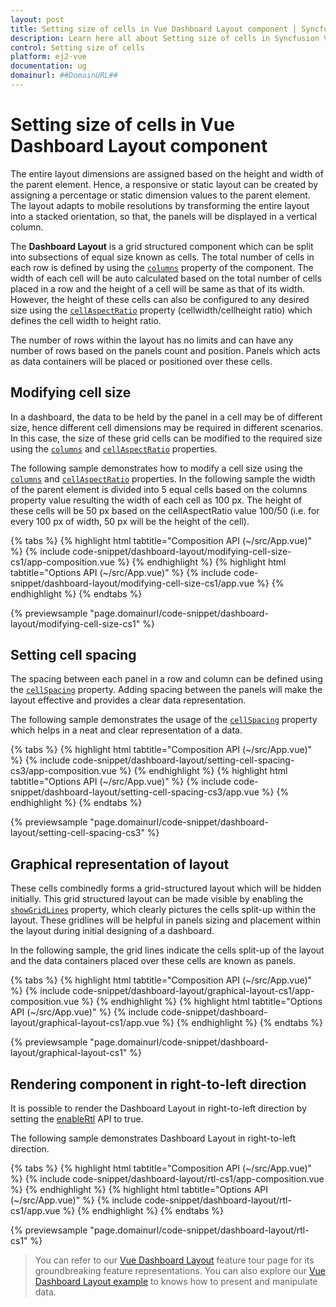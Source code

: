 ```yaml
---
layout: post
title: Setting size of cells in Vue Dashboard Layout component | Syncfusion
description: Learn here all about Setting size of cells in Syncfusion Vue Dashboard Layout component of Syncfusion Essential JS 2 and more.
control: Setting size of cells 
platform: ej2-vue
documentation: ug
domainurl: ##DomainURL##
---
```


# Setting size of cells in Vue Dashboard Layout component

The entire layout dimensions are assigned based on the height and width of the parent element. Hence, a responsive or static layout can be created by assigning a percentage or static dimension values to the parent element. The layout adapts to mobile resolutions by transforming the entire layout into a stacked orientation, so that, the panels will be displayed in a vertical column.

The **Dashboard Layout** is a grid structured component which can be split into subsections of equal size known as cells. The total number of cells in each row is defined by using the [`columns`](https://ej2.syncfusion.com/vue/documentation/api/dashboard-layout/#columns) property of the component. The width of each cell will be auto calculated based on the total number of cells placed in a row and the height of a cell will be same as that of its width. However, the height of these cells can also be configured to any desired size using the [`cellAspectRatio`](https://ej2.syncfusion.com/vue/documentation/api/dashboard-layout/#cellaspectratio) property (cellwidth/cellheight ratio) which defines the cell width to height ratio.

The number of rows within the layout has no limits and can have any number of rows based on the panels count and position. Panels which acts as data containers will be placed or positioned over these cells.

## Modifying cell size

In a dashboard, the data to be held by the panel in a cell may be of different size, hence different cell dimensions may be required in different scenarios. In this case, the size of these grid cells can be modified to the required size using the [`columns`](https://ej2.syncfusion.com/vue/documentation/api/dashboard-layout/#columns) and [`cellAspectRatio`](https://ej2.syncfusion.com/vue/documentation/api/dashboard-layout/#cellAspectRatio) properties.

The following sample demonstrates how to modify a cell size using the [`columns`](https://ej2.syncfusion.com/vue/documentation/api/dashboard-layout/#columns) and [`cellAspectRatio`](https://ej2.syncfusion.com/vue/documentation/api/dashboard-layout/#cellaspectratio) properties. In the following sample the width of the parent element is divided into 5 equal cells based on the columns property value resulting the width of each cell as 100 px. The height of these cells will be 50 px based on the cellAspectRatio value 100/50 (i.e. for every 100 px of width, 50 px will be the height of the cell).

{% tabs %}
{% highlight html tabtitle="Composition API (~/src/App.vue)" %}
{% include code-snippet/dashboard-layout/modifying-cell-size-cs1/app-composition.vue %}
{% endhighlight %}
{% highlight html tabtitle="Options API (~/src/App.vue)" %}
{% include code-snippet/dashboard-layout/modifying-cell-size-cs1/app.vue %}
{% endhighlight %}
{% endtabs %}
        
{% previewsample "page.domainurl/code-snippet/dashboard-layout/modifying-cell-size-cs1" %}

## Setting cell spacing

The spacing between each panel in a row and column can be defined using the [`cellSpacing`](https://ej2.syncfusion.com/vue/documentation/api/dashboard-layout/#cellspacing) property. Adding spacing between the panels will make the layout effective and provides a clear data representation.

The following sample demonstrates the usage of the [`cellSpacing`](https://ej2.syncfusion.com/vue/documentation/api/dashboard-layout/#cellspacing) property which helps in a neat and clear representation of a data.

{% tabs %}
{% highlight html tabtitle="Composition API (~/src/App.vue)" %}
{% include code-snippet/dashboard-layout/setting-cell-spacing-cs3/app-composition.vue %}
{% endhighlight %}
{% highlight html tabtitle="Options API (~/src/App.vue)" %}
{% include code-snippet/dashboard-layout/setting-cell-spacing-cs3/app.vue %}
{% endhighlight %}
{% endtabs %}
        
{% previewsample "page.domainurl/code-snippet/dashboard-layout/setting-cell-spacing-cs3" %}

## Graphical representation of layout

These cells combinedly forms a grid-structured layout which will be hidden initially. This grid structured layout can be made visible by enabling the [`showGridLines`](https://ej2.syncfusion.com/vue/documentation/api/dashboard-layout/#showgridlines) property, which clearly pictures the cells split-up within the layout. These gridlines will be helpful in panels sizing and placement within the layout during initial designing of a dashboard.

In the following sample, the grid lines indicate the cells split-up of the layout and the data containers placed over these cells are known as panels.

{% tabs %}
{% highlight html tabtitle="Composition API (~/src/App.vue)" %}
{% include code-snippet/dashboard-layout/graphical-layout-cs1/app-composition.vue %}
{% endhighlight %}
{% highlight html tabtitle="Options API (~/src/App.vue)" %}
{% include code-snippet/dashboard-layout/graphical-layout-cs1/app.vue %}
{% endhighlight %}
{% endtabs %}
        
{% previewsample "page.domainurl/code-snippet/dashboard-layout/graphical-layout-cs1" %}

## Rendering component in right-to-left direction

It is possible to render the Dashboard Layout in right-to-left direction by setting the [enableRtl](https://ej2.syncfusion.com/vue/documentation/api/dashboard-layout/#enablertl) API to true.

The following sample demonstrates Dashboard Layout in right-to-left direction.

{% tabs %}
{% highlight html tabtitle="Composition API (~/src/App.vue)" %}
{% include code-snippet/dashboard-layout/rtl-cs1/app-composition.vue %}
{% endhighlight %}
{% highlight html tabtitle="Options API (~/src/App.vue)" %}
{% include code-snippet/dashboard-layout/rtl-cs1/app.vue %}
{% endhighlight %}
{% endtabs %}
        
{% previewsample "page.domainurl/code-snippet/dashboard-layout/rtl-cs1" %}

> You can refer to our [Vue Dashboard Layout](https://www.syncfusion.com/vue-ui-components/vue-dashboard-layout) feature tour page for its groundbreaking feature representations. You can also explore our [Vue Dashboard Layout example](https://ej2.syncfusion.com/vue/demos/#/material/dashboard-layout/default.html) to knows how to present and manipulate data.